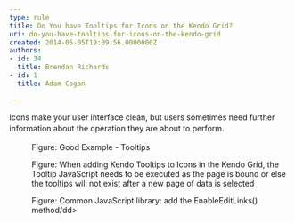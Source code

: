 ```yaml
---
type: rule
title: Do You have Tooltips for Icons on the Kendo Grid?
uri: do-you-have-tooltips-for-icons-on-the-kendo-grid
created: 2014-05-05T19:09:56.0000000Z
authors:
- id: 34
  title: Brendan Richards
- id: 1
  title: Adam Cogan

---
```




<span class='intro'> <p><span style="line-height&#58;20.799999237060547px;">Icons make your user interface clean, but users sometimes need further information about the operation they are about to perform.</span>​</p> </span>

<dl class="goodImage"><dt> 
      <img src="/SoftwareDevelopment/RulesToBetterKendoUI/PublishingImages/kendo-tooltips.jpg" alt="" /> 
   </dt><dd>Figure&#58; Good Example - Tooltips</dd></dl><dl class="image"><dt> 
      <img src="/SoftwareDevelopment/RulesToBetterKendoUI/PublishingImages/kendo-adding-tooltips.jpg" alt="" /> 
   </dt><dd>Figure&#58; When adding Kendo Tooltips to Icons in the Kendo Grid, the Tooltip JavaScript needs to be executed as the page is bound or else the tooltips will not exist after a new page of data is selected</dd></dl><dl class="image"><dt> 
      <img src="/SoftwareDevelopment/RulesToBetterKendoUI/PublishingImages/kendo-commonJS.jpg" alt="" /> 
   </dt><dd>Figure&#58; Common JavaScript library&#58; add the EnableEditLinks() method/dd&gt; </dd></dl>


